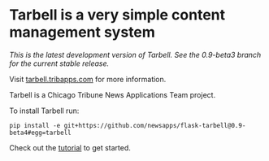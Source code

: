 # Tarbell is a very simple content management system

_This is the latest development version of Tarbell. See the 0.9-beta3 branch for the current stable release._

Visit [tarbell.tribapps.com](http://tarbell.tribapps.com) for more information.

Tarbell is a Chicago Tribune News Applications Team project.

To install Tarbell run:

    pip install -e git+https://github.com/newsapps/flask-tarbell@0.9-beta4#egg=tarbell

Check out the [tutorial](http://tarbell.readthedocs.org/en/latest/tutorial.html) to get started.
